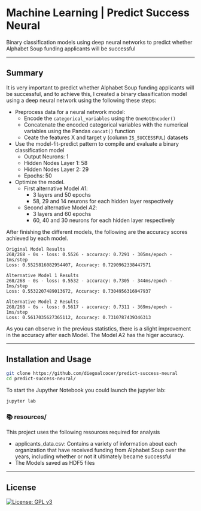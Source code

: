 # Machine Learning | Predict Success Neural
Binary classification models using deep neural networks to predict whether Alphabet Soup funding applicants will be successful

---

## Summary

It is very important to predict whether Alphabet Soup funding applicants will be successful, and to achieve this, I created a binary classification model using a deep neural network using the following these steps:

* Preprocess data for a neural network model: 
    * Encode the `categorical_variables` using the `OneHotEncoder()`
    * Concatenate the encoded categorical variables with the numerical variables using the Pandas `concat()` function
    * Ceate the features X and target y (column `IS_SUCCESSFUL`) datasets
* Use the model-fit-predict pattern to compile and evaluate a binary classification model
    * Output Neurons: 1
    * Hidden Nodes Layer 1: 58
    * Hidden Nodes Layer 2: 29
    * Epochs: 50
* Optimize the model.
    * First alternative Model *A1*: 
        * 3 layers and 50 epochs
        * 58, 29 and 14 neurons for each hidden layer respectively
    * Second alternative Model *A2*: 
        * 3 layers and 60 epochs
        * 60, 40 and 30 neurons for each hidden layer respectively  

After finishing the different models, the following are the accuracy scores achieved by each model.

```
Original Model Results
268/268 - 0s - loss: 0.5526 - accuracy: 0.7291 - 305ms/epoch - 1ms/step
Loss: 0.5525816082954407, Accuracy: 0.7290962338447571
``` 

```
Alternative Model 1 Results
268/268 - 0s - loss: 0.5532 - accuracy: 0.7305 - 344ms/epoch - 1ms/step
Loss: 0.5532207489013672, Accuracy: 0.7304956316947937
```

```
Alternative Model 2 Results
268/268 - 0s - loss: 0.5617 - accuracy: 0.7311 - 369ms/epoch - 1ms/step
Loss: 0.5617035627365112, Accuracy: 0.7310787439346313
```
As you can observe in the previous statistics, there is a slight improvement in the accuracy after each Model. The Model A2 has the higer accuracy. 

---
## Installation and Usage

```sh
git clone https://github.com/diegoalcocer/predict-success-neural
cd predict-success-neural/
```
To start the Jupyther Notebook you could launch the jupyter lab:

```sh
jupyter lab
```

### 📚 resources/

This project uses the following resources required for analysis 

* applicants_data.csv:  Contains a variety of information about each organization that have received funding from Alphabet Soup over the years, including whether or not it ultimately became successful 
* The Models saved as HDF5 files

---

## License

[![License: GPL v3](https://img.shields.io/badge/License-GPLv3-blue.svg)](https://www.gnu.org/licenses/gpl-3.0)
